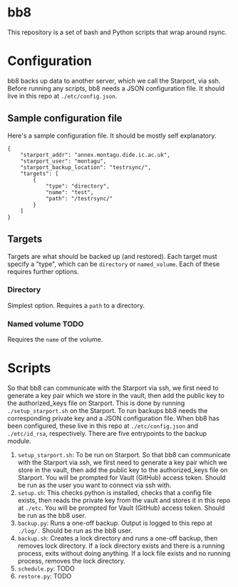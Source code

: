 # bb8
This repository is a set of bash and Python scripts that wrap around rsync.

# Configuration
bb8 backs up data to another server, which we call the Starport, via ssh.
Before running any scripts, bb8 needs a JSON configuration file. It should live in this repo at `./etc/config.json`.

## Sample configuration file
Here's a sample configuration file. It should be mostly self explanatory.

```
{
    "starport_addr": "annex.montagu.dide.ic.ac.uk",
    "starport_user": "montagu",
    "starport_backup_location": "testrsync/",
    "targets": [
        {
            "type": "directory",
            "name": "test",
            "path": "/testrsync/"
        }
    ]
}

```

## Targets
Targets are what should be backed up (and restored). Each target must specify a
"type", which can be `directory` or `named_volume`. Each of these
requires further options.

### Directory
Simplest option. Requires a `path` to a directory.

### Named volume TODO
Requires the `name` of the volume.

# Scripts
So that bb8 can communicate with the Starport via ssh,
 we first need to generate a key pair which we store in the vault, then add the public key to the authorized_keys
 file on Starport. This is done by running `./setup_starport.sh` on the Starport. To run backups
  bb8 needs the corresponding private key and a JSON configuration file.
 When bb8 has been configured, these live in this repo at `./etc/config.json` and `./etc/id_rsa`, respectively.
There are five entrypoints to the backup module.

1. `setup_starport.sh`: To be run on Starport. So that bb8 can communicate with the Starport via ssh,
 we first need to generate a key pair which
 we store in the vault, then add the public key to the authorized_keys
 file on Starport. You will be prompted for Vault (GitHub) access token. Should be run as the user you want to connect
 via ssh with.
2. `setup.sh`: This checks python is installed, checks that a config file exists,
 then reads the private key from the vault and stores it in this repo at
`./etc`. You will be prompted for Vault (GitHub) access token. Should be run as the bb8 user.
3. `backup.py`: Runs a one-off backup. Output is logged to this repo at `./log/.` Should be run as the bb8 user.
4. `backup.sh`: Creates a lock directory and runs a one-off backup, then removes lock directory.
 If a lock directory exists and there is a running process, exits without doing anything.
  If a lock file exists and no running process, removes the lock directory.
4. `schedule.py`: TODO
5. `restore.py`:  TODO

